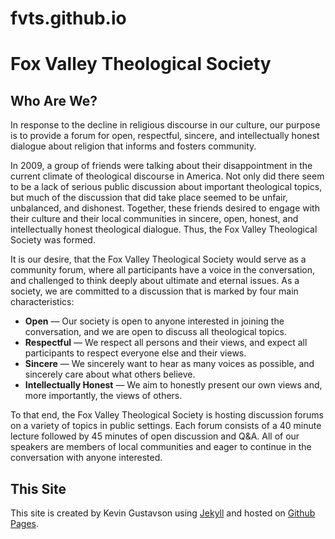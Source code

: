 fvts.github.io
==============

Fox Valley Theological Society
==============================

Who Are We?
-----------

In response to the decline in religious discourse in our culture, our purpose is to provide a forum for open, respectful, sincere, and intellectually honest dialogue about religion that informs and fosters community.

In 2009, a group of friends were talking about their disappointment in the current climate of theological discourse in America. Not only did there seem to be a lack of serious public discussion about important theological topics, but much of the discussion that did take place seemed to be unfair, unbalanced, and dishonest. Together, these friends desired to engage with their culture and their local communities in sincere, open, honest, and intellectually honest theological dialogue. Thus, the Fox Valley Theological Society was formed.

It is our desire, that the Fox Valley Theological Society would serve as a community forum, where all participants have a voice in the conversation, and challenged to think deeply about ultimate and eternal issues. As a society, we are committed to a discussion that is marked by four main characteristics:

- **Open** — Our society is open to anyone interested in joining the conversation, and we are open to discuss all theological topics.
- **Respectful** — We respect all persons and their views, and expect all participants to respect everyone else and their views.
- **Sincere** — We sincerely want to hear as many voices as possible, and sincerely care about what others believe.
- **Intellectually Honest** — We aim to honestly present our own views and, more importantly, the views of others.

To that end, the Fox Valley Theological Society is hosting discussion forums on a variety of topics in public settings. Each forum consists of a 40 minute lecture followed by 45 minutes of open discussion and Q&amp;A. All of our speakers are members of local communities and eager to continue in the conversation with anyone interested.

This Site
---------
This site is created by Kevin Gustavson using [Jekyll][jekyll] and hosted on [Github Pages][pages].

[jekyll]: http://jekyllrb.com
[pages]: http://pages.github.com
